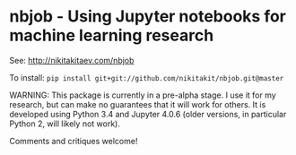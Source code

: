 # nbjob - Using Jupyter notebooks for machine learning research

See: http://nikitakitaev.com/nbjob

To install: `pip install git+git://github.com/nikitakit/nbjob.git@master`

WARNING: This package is currently in a pre-alpha stage. I use it for my research, but can make no guarantees that it will work for others. It is developed using Python 3.4 and Jupyter 4.0.6 (older versions, in particular Python 2, will likely not work).

Comments and critiques welcome!
